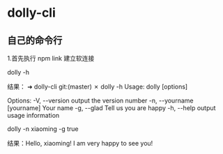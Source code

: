 # dolly-cli

## 自己的命令行

1.首先执行 npm link 建立软连接

dolly -h

结果：
➜ dolly-cli git:(master) ✗ dolly -h
Usage: dolly [options]

Options:
-V, --version output the version number
-n, --yourname [yourname] Your name
-g, --glad Tell us you are happy
-h, --help output usage information

dolly -n xiaoming -g true

结果：Hello, xiaoming! I am very happy to see you!
